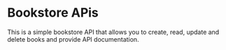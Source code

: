 # Bookstore APis

This is a simple bookstore API that allows you to create, read, update and delete books and provide API documentation.

## 
